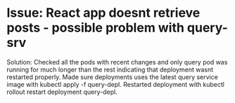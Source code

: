 # Issue: React app doesnt retrieve posts - possible problem with query-srv

Solution:
Checked all the pods with recent changes and only query pod was running for much longer than the rest indicating that deployment wasnt restarted properly.
Made sure deployments uses the latest query service image with kubectl apply -f query-depl.
Restarted deployment with kubectl rollout restart deployment query-depl.
